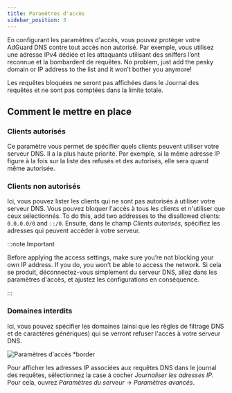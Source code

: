 ```yaml
---
title: Paramètres d'accès
sidebar_position: 3
---
```


En configurant les paramètres d'accès, vous pouvez protéger votre AdGuard DNS contre tout accès non autorisé. Par exemple, vous utilisez une adresse IPv4 dédiée et les attaquants utilisant des sniffers l’ont reconnue et la bombardent de requêtes. No problem, just add the pesky domain or IP address to the list and it won’t bother you anymore!

Les requêtes bloquées ne seront pas affichées dans le Journal des requêtes et ne sont pas comptées dans la limite totale.

## Comment le mettre en place

### Clients autorisés

Ce paramètre vous permet de spécifier quels clients peuvent utiliser votre serveur DNS. Il a la plus haute priorité. Par exemple, si la même adresse IP figure à la fois sur la liste des refusés et des autorisés, elle sera quand même autorisée.

### Clients non autorisés

Ici, vous pouvez lister les clients qui ne sont pas autorisés à utiliser votre serveur DNS. Vous pouvez bloquer l'accès à tous les clients et n'utiliser que ceux sélectionnés. To do this, add two addresses to the disallowed clients: `0.0.0.0/0` and `::/0`. Ensuite, dans le champ _Clients autorisés_, spécifiez les adresses qui peuvent accéder à votre serveur.

:::note Important

Before applying the access settings, make sure you’re not blocking your own IP address. If you do, you won’t be able to access the network. Si cela se produit, déconnectez-vous simplement du serveur DNS, allez dans les paramètres d'accès, et ajustez les configurations en conséquence.

:::

### Domaines interdits

Ici, vous pouvez spécifier les domaines (ainsi que les règles de filtrage DNS et de caractères génériques) qui se verront refuser l'accès à votre serveur DNS.

![Paramètres d'accès \*border](https://cdn.adtidy.org/content/release_notes/dns/v2-5/AS-en.png)

Pour afficher les adresses IP associées aux requêtes DNS dans le journal des requêtes, sélectionnez la case à cocher _Journaliser les adresses IP_. Pour cela, ouvrez _Paramètres du serveur_ → _Paramètres avancés_.
